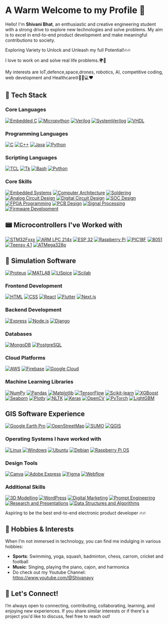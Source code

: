 # A Warm Welcome to my Profile 👋

Hello! I'm **Shivani Bhat**, an enthusiastic and creative engineering student with a strong drive to explore new technologies and solve problems. My aim is to excel in end-to-end product development and make meaningful contributions to society.

Exploring Variety to Unlock and Unleash my full Potential!🔥🔥 

I love to work on and solve real life problems.🌍🧩

My interests are IoT,defence,space,drones, robotics, AI, competitive coding, web development and Healthcare🌐🚁🤖💻❤️

## 🚀 Tech Stack

### Core Languages
[![Embedded C](https://img.shields.io/badge/Embedded%20C-000000?style=for-the-badge&logo=c&logoColor=white)](https://en.wikipedia.org/wiki/C_(programming_language))
[![Micropython](https://img.shields.io/badge/Micropython-004B49?style=for-the-badge&logo=python&logoColor=white)](https://micropython.org/)
[![Verilog](https://img.shields.io/badge/Verilog-1E4C9A?style=for-the-badge&logo=github&logoColor=white)](https://en.wikipedia.org/wiki/Verilog)
[![SystemVerilog](https://img.shields.io/badge/SystemVerilog-0073B1?style=for-the-badge&logo=github&logoColor=white)](https://en.wikipedia.org/wiki/SystemVerilog)
[![VHDL](https://img.shields.io/badge/VHDL-008000?style=for-the-badge&logo=github&logoColor=black)](https://en.wikipedia.org/wiki/VHDL)

### Programming Languages
[![C](https://img.shields.io/badge/C-00599C?style=for-the-badge&logo=c&logoColor=white)](https://en.wikipedia.org/wiki/C_(programming_language))
[![C++](https://img.shields.io/badge/C%2B%2B-6b5b95?style=for-the-badge&logo=c%2B%2B&logoColor=white)](https://en.wikipedia.org/wiki/C%2B%2B)
[![Java](https://img.shields.io/badge/Java-007396?style=for-the-badge&logo=java&logoColor=white)](https://www.oracle.com/java/)
[![Python](https://img.shields.io/badge/Python-3776AB?style=for-the-badge&logo=python&logoColor=white)](https://www.python.org/)

### Scripting Languages
[![TCL](https://img.shields.io/badge/TCL-003B57?style=for-the-badge&logo=tcl&logoColor=white)](https://en.wikipedia.org/wiki/Tcl)
[![Tk](https://img.shields.io/badge/Tk-0069A5?style=for-the-badge&logo=tcl&logoColor=white)](https://en.wikipedia.org/wiki/Tk_(software))
[![Bash](https://img.shields.io/badge/Bash-4EAA25?style=for-the-badge&logo=gnu-bash&logoColor=white)](https://www.gnu.org/software/bash/)
[![Python](https://img.shields.io/badge/Python-3776AB?style=for-the-badge&logo=python&logoColor=white)](https://www.python.org/)

### Core Skills
[![Embedded Systems](https://img.shields.io/badge/Embedded%20Systems-%2300599C.svg?logo=embed)]()
[![Computer Architecture](https://img.shields.io/badge/Computer%20Architecture-%23FF6F00.svg?logo=architecture)]()
[![Soldering](https://img.shields.io/badge/Soldering-%23F7DF1E.svg?logo=soldering)]()
[![Analog Circuit Design](https://img.shields.io/badge/Analog%20Circuit%20Design-%234A8CC4.svg?logo=analog-devices)]()
[![Digital Circuit Design](https://img.shields.io/badge/Digital%20Circuit%20Design-%23FF69B4.svg?logo=circuit-diagram)]()
[![SOC Design](https://img.shields.io/badge/SOC%20Design-%23F05340.svg?logo=design)]()
[![FPGA Programming](https://img.shields.io/badge/FPGA%20Programming-%23005F50.svg?logo=xilinx)]()
[![PCB Design](https://img.shields.io/badge/PCB%20Design-%234CAF50.svg?logo=altium-designer)]()
[![Signal Processing](https://img.shields.io/badge/Signal%20Processing-%23E04F5F.svg)]()
[![Firmware Development](https://img.shields.io/badge/Firmware%20Development-%2345A1FF.svg?logo=firmware)]()

## 📟 Microcontrollers I've Worked with
[![STM32Fxxx](https://img.shields.io/badge/STM32-%230081CB.svg?logo=stmicroelectronics)]()
[![ARM LPC 214x](https://img.shields.io/badge/ARM%20LPC%20214x-%2300A8E1.svg?logo=arm)]()
[![ESP 32](https://img.shields.io/badge/ESP32-%23202014.svg?logo=espressif)]()
[![Raspberry Pi](https://img.shields.io/badge/Raspberry%20Pi-%23C51A4A.svg?logo=raspberry-pi)]()
[![PIC18F](https://img.shields.io/badge/PIC18F-%2323759B.svg?logo=microchip)]()
[![8051](https://img.shields.io/badge/8051-%23FF4500.svg?logo=8051)]()
[![Teensy 4.1](https://img.shields.io/badge/Teensy-%2300BFAE.svg?logo=arduino)]()
[![ATMega328p](https://img.shields.io/badge/ATMega328p-%234CAF50.svg?logo=atmel)]()

## 🔧 Simulation Software

[![Proteus](https://img.shields.io/badge/Proteus-%230056A3.svg?logo=proteus)]()
[![MATLAB](https://img.shields.io/badge/MATLAB-%23E34F26.svg?logo=mathworks)]()
[![LtSpice](https://img.shields.io/badge/LtSpice-%230075B7.svg?logo=ltspice)]()
[![Scilab](https://img.shields.io/badge/Scilab-%2300BFAE.svg?logo=mathworks)]()

### Frontend Development
[![HTML](https://img.shields.io/badge/HTML-E34F26?style=for-the-badge&logo=html5&logoColor=white)](https://en.wikipedia.org/wiki/HTML)
[![CSS](https://img.shields.io/badge/CSS-1572B6?style=for-the-badge&logo=css3&logoColor=white)](https://en.wikipedia.org/wiki/CSS)
[![React](https://img.shields.io/badge/React-61DAFB?style=for-the-badge&logo=react&logoColor=black)](https://reactjs.org/)
[![Flutter](https://img.shields.io/badge/Flutter-02569B?style=for-the-badge&logo=flutter&logoColor=white)](https://flutter.dev/)
[![Next.js](https://img.shields.io/badge/Next.js-000000?style=for-the-badge&logo=next.js&logoColor=white)](https://nextjs.org/)

### Backend Development
[![Express](https://img.shields.io/badge/Express-000000?style=for-the-badge&logo=express&logoColor=white)](https://expressjs.com/)
[![Node.js](https://img.shields.io/badge/Node.js-339933?style=for-the-badge&logo=node.js&logoColor=white)](https://nodejs.org/)
[![Django](https://img.shields.io/badge/Django-3776AB?style=for-the-badge&logo=python&logoColor=white)](https://www.python.org/)

### Databases
[![MongoDB](https://img.shields.io/badge/MongoDB-47A248?style=for-the-badge&logo=mongodb&logoColor=white)](https://www.mongodb.com/)
[![PostgreSQL](https://img.shields.io/badge/PostgreSQL-4169E1?style=for-the-badge&logo=postgresql&logoColor=white)](https://www.postgresql.org/)

### Cloud Platforms
[![AWS](https://img.shields.io/badge/AWS-232F3E?style=for-the-badge&logo=amazonaws&logoColor=white)](https://aws.amazon.com/)
[![Firebase](https://img.shields.io/badge/Firebase-FFCA28?style=for-the-badge&logo=firebase&logoColor=black)](https://firebase.google.com/)
[![Google Cloud](https://img.shields.io/badge/Google%20Cloud-4285F4?style=for-the-badge&logo=google-cloud&logoColor=white)](https://cloud.google.com/)

### Machine Learning Libraries
[![NumPy](https://img.shields.io/badge/NumPy-013243?style=for-the-badge&logo=numpy&logoColor=white)](https://numpy.org/)
[![Pandas](https://img.shields.io/badge/Pandas-150458?style=for-the-badge&logo=pandas&logoColor=white)](https://pandas.pydata.org/)
[![Matplotlib](https://img.shields.io/badge/Matplotlib-003B57?style=for-the-badge&logo=matplotlib&logoColor=white)](https://matplotlib.org/)
[![TensorFlow](https://img.shields.io/badge/TensorFlow-FF6F00?style=for-the-badge&logo=tensorflow&logoColor=white)](https://www.tensorflow.org/)
[![Scikit-learn](https://img.shields.io/badge/Scikit--learn-F7931E?style=for-the-badge&logo=scikit-learn&logoColor=white)](https://scikit-learn.org/)
[![XGBoost](https://img.shields.io/badge/XGBoost-00B140?style=for-the-badge&logo=xgboost&logoColor=white)](https://xgboost.readthedocs.io/en/latest/)
[![Seaborn](https://img.shields.io/badge/Seaborn-30A9DE?style=for-the-badge&logo=seaborn&logoColor=white)](https://seaborn.pydata.org/)
[![Plotly](https://img.shields.io/badge/Plotly-3B5998?style=for-the-badge&logo=plotly&logoColor=white)](https://plotly.com/)
[![NLTK](https://img.shields.io/badge/NLTK-5D8B26?style=for-the-badge&logo=nltk&logoColor=white)](https://www.nltk.org/)
[![Keras](https://img.shields.io/badge/Keras-D00000?style=for-the-badge&logo=keras&logoColor=white)](https://keras.io/)
[![OpenCV](https://img.shields.io/badge/OpenCV-5C3EE8?style=for-the-badge&logo=opencv&logoColor=white)](https://opencv.org/)
[![PyTorch](https://img.shields.io/badge/PyTorch-EE4C2C?style=for-the-badge&logo=pytorch&logoColor=white)](https://pytorch.org/)
[![LightGBM](https://img.shields.io/badge/LightGBM-0072B7?style=for-the-badge&logo=lightgbm&logoColor=white)](https://lightgbm.readthedocs.io/)

## GIS Software Experience

[![Google Earth Pro](https://img.shields.io/badge/Google%20Earth%20Pro-4285F4?style=for-the-badge&logo=googleearth&logoColor=white)](https://earth.google.com/web/)
[![OpenStreetMap](https://img.shields.io/badge/OpenStreetMap-7EBC6F?style=for-the-badge&logo=openstreetmap&logoColor=white)](https://www.openstreetmap.org/)
[![SUMO](https://img.shields.io/badge/SUMO-589641?style=for-the-badge&logo=sumo&logoColor=white)](https://www.eclipse.org/sumo/)
[![QGIS](https://img.shields.io/badge/QGIS-589632?style=for-the-badge&logo=qgis&logoColor=white)](https://qgis.org/)

### Operating Systems I have worked with
[![Linux](https://img.shields.io/badge/Linux-FCC624?style=for-the-badge&logo=linux&logoColor=black)](https://www.linux.org/)
[![Windows](https://img.shields.io/badge/Windows-0078D6?style=for-the-badge&logo=windows&logoColor=white)](https://www.microsoft.com/en-us/windows)
[![Ubuntu](https://img.shields.io/badge/Ubuntu-E95420?style=for-the-badge&logo=ubuntu&logoColor=white)](https://ubuntu.com/)
[![Debian](https://img.shields.io/badge/Debian-A81D24?style=for-the-badge&logo=debian&logoColor=white)](https://www.debian.org/)
[![Raspberry Pi OS](https://img.shields.io/badge/Raspberry%20Pi%20OS-CC342D?style=for-the-badge&logo=raspberrypi&logoColor=white)](https://www.raspberrypi.org/software/)

### Design Tools
[![Canva](https://img.shields.io/badge/Canva-00C4CC?style=for-the-badge&logo=canva&logoColor=white)](https://www.canva.com/)
[![Adobe Express](https://img.shields.io/badge/Adobe%20Express-FF61A6?style=for-the-badge&logo=adobe&logoColor=white)](https://www.adobe.com/products/express.html)
[![Figma](https://img.shields.io/badge/Figma-F24E1E?style=for-the-badge&logo=figma&logoColor=white)](https://www.figma.com/)
[![Webflow](https://img.shields.io/badge/Webflow-00C2A0?style=for-the-badge&logo=webflow&logoColor=white)](https://webflow.com/)

### Additional Skills
[![3D Modelling](https://img.shields.io/badge/3D%20Modelling-000000?style=for-the-badge&logo=github&logoColor=white)](https://en.wikipedia.org/wiki/3D_modeling)
[![WordPress](https://img.shields.io/badge/WordPress-21759B?style=for-the-badge&logo=wordpress&logoColor=white)](https://wordpress.org/)
[![Digital Marketing](https://img.shields.io/badge/Digital%20Marketing-FF4B5C?style=for-the-badge&logo=github&logoColor=white)](https://en.wikipedia.org/wiki/Digital_marketing)
[![Prompt Engineering](https://img.shields.io/badge/Prompt%20Engineering-000000?style=for-the-badge&logo=github&logoColor=white)](https://en.wikipedia.org/wiki/Prompt_engineering)
[![Research and Presentations](https://img.shields.io/badge/Research%20and%20Presentations-FFCA28?style=for-the-badge&logo=github&logoColor=black)](https://www.google.com)
[![Data Structures and Algorithms](https://img.shields.io/badge/Data%20Structures%20and%20Algorithms-6b5b95?style=for-the-badge&logo=c%2B%2B&logoColor=white)](https://en.wikipedia.org/wiki/C%2B%2B)

Aspiring to be the best end-to-end electronic product developer 🔥🔥

## 🎨 Hobbies & Interests

When I’m not immersed in technology, you can find me indulging in various hobbies:
- **Sports**: Swimming, yoga, squash, badminton, chess, carrom, cricket and football
- **Music**: Singing, playing the piano, cajon, and harmonica
- Do check out my Youtube Channel: https://www.youtube.com/@Shivanayy

## 🤝 Let's Connect!

I’m always open to connecting, contributing, collaborating, learning, and enjoying new experiences. If you share similar interests or if there's a project you'd like to discuss, feel free to reach out!
